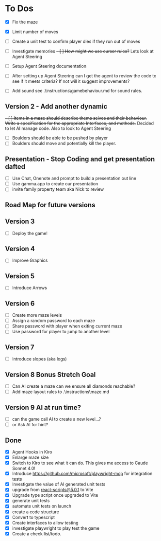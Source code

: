 # To Dos

- [X] Fix the maze
- [x] Limit number of moves
- [ ] Create a unit test to confirm player dies if they run out of moves
- [ ] Investigate memories
~~- [ ] How might we use cursor rules?~~ Lets look at Agent Steering
- [ ] Setup Agent Steering documentation
- [ ] After setting up Agent Steering can I get the agent to review the code to see if it meets criteria? If not will it suggest improvements?
- [ ] Add sound see .\instructions\gamebehaviour.md for sound rules.


## Version 2 - Add another dynamic

~~- [ ] Items in a maze should describe thems selves and their behaviour. Write a specification for the appropriate Interfaces, and methods.~~ Decided to let AI manage code. Also to look to Agent Steering

- [ ] Boulders should be able to be pushed by player
- [ ] Boulders should move and potentially kill the player.

## Presentation - Stop Coding and get presentation dafted

- [ ] Use Chat, Onenote and prompt to build a presentation out line
- [ ] Use gamma.app to create our presentation
- [ ] invite family property team aka Nick to review

## Road Map for future versions

## Version 3

- [ ] Deploy the game!

## Version 4

- [ ] Improve Graphics

## Version 5

- [ ] Introduce Arrows

## Version 6

- [ ] Create more maze levels
- [ ] Assign a random password to each maze
- [ ] Share password with player when exiting current maze
- [ ] Use password for player to jump to another level

## Version 7

- [ ] Introduce slopes (aka logs)

## Version 8 Bonus Stretch Goal

- [ ] Can AI create a maze can we ensure all diamonds reachable?
- [ ] Add maze layout rules to .\instructions\maze.md

## Version 9 AI at run time?

- [ ] can the game call AI to create a new level...? 
- [ ] or Ask AI for hint? 

## Done

- [x] Agent Hooks in Kiro
- [x] Enlarge maze size
- [x] Switch to Kiro to see what it can do. This gives me access to Caude Sonnet 4.0!
- [x] Introduce https://github.com/microsoft/playwright-mcp for integration tests
- [x] Investigate the value of AI generated unit tests
- [x] upgrade from react-scripts@5.0.1 to Vite
- [x] Upgrade type script once upgraded to Vite
- [x] generate unit tests
- [x] automate unit tests on launch
- [x] create a code structure
- [x] Convert to typescript
- [x] Create interfaces to allow testing
- [x] investigate playwright to play test the game
- [x] Create a check list/todo.